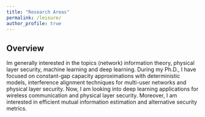 ```yaml
---
title: "Research Areas"
permalink: /leisure/
author_profile: true
---
```


## Overview
Im generally interested in the topics (network) information theory, physical layer security,
machine learning and deep learning.
During my Ph.D., I have focused on constant-gap capacity approximations with deterministic models,
interference alignment techniques for multi-user networks and physical layer security. Now, I am
looking into deep learning applications for wireless communication and physical layer security.
Moreover, I am interested in efficient mutual information estimation and alternative security metrics.
